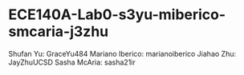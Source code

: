 # ECE140A-Lab0-s3yu-miberico-smcaria-j3zhu
Shufan Yu:  GraceYu484
Mariano Iberico: marianoiberico
Jiahao Zhu: JayZhuUCSD
Sasha McAria: sasha21ir
